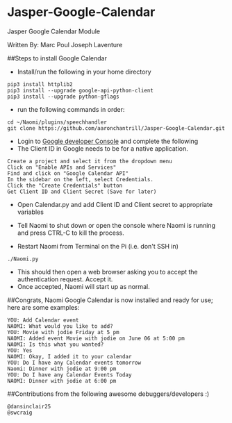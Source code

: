 Jasper-Google-Calendar
======================

Jasper Google Calendar Module

Written By: Marc Poul Joseph Laventure

##Steps to install Google Calendar

* Install/run the following in your home directory
```
pip3 install httplib2
pip3 install --upgrade google-api-python-client
pip3 install --upgrade python-gflags
```
* run the following commands in order:
```
cd ~/Naomi/plugins/speechhandler
git clone https://github.com/aaronchantrill/Jasper-Google-Calendar.git
```
* Login to [Google developer Console](https://console.developers.google.com/project) and complete the following
* The Client ID in Google needs to be for a native application.
```
Create a project and select it from the dropdown menu
Click on "Enable APIs and Services"
Find and click on "Google Calendar API"
In the sidebar on the left, select Credentials.
Click the "Create Credentials" button
Get Client ID and Client Secret (Save for later)
```
* Open Calendar.py and add Client ID and Client secret to appropriate variables

* Tell Naomi to shut down or open the console where Naomi is running and press CTRL-C to kill the process.
* Restart Naomi from Terminal on the Pi (i.e. don't SSH in)
```
./Naomi.py
```
* This should then open a web browser asking you to accept the authentication request. Accept it.
* Once accepted, Naomi will start up as normal.

##Congrats, Naomi Google Calendar is now installed and ready for use; here are some examples:
```
YOU: Add Calendar event
NAOMI: What would you like to add?
YOU: Movie with jodie Friday at 5 pm
NAOMI: Added event Movie with jodie on June 06 at 5:00 pm
NAOMI: Is this what you wanted?
YOU: Yes
NAOMI: Okay, I added it to your calendar
YOU: Do I have any Calendar events tomorrow
Naomi: Dinner with jodie at 9:00 pm
YOU: Do I have any Calendar Events Today
NAOMI: Dinner with jodie at 6:00 pm
```
##Contributions from the following awesome debuggers/developers :)
```
@dansinclair25
@swcraig
```

